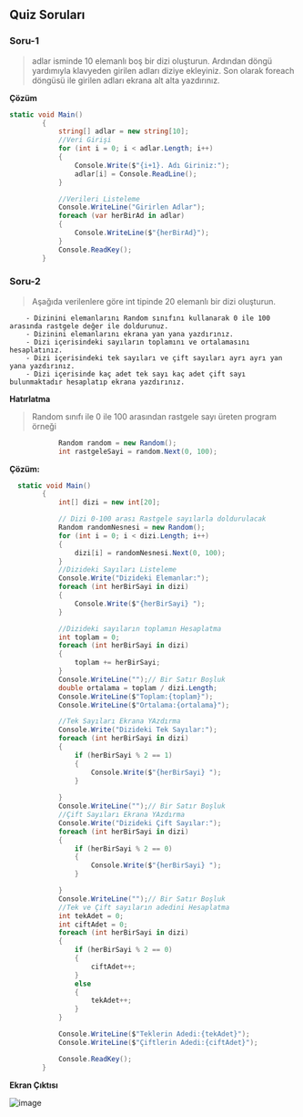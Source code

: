 ## Quiz Soruları ##

### Soru-1 ###
 > adlar isminde 10 elemanlı boş bir dizi oluşturun. Ardından döngü yardımıyla klavyeden girilen adları diziye ekleyiniz. Son olarak foreach döngüsü ile girilen adları ekrana alt alta yazdırınız.

**Çözüm**
```csharp
static void Main()
        {
            string[] adlar = new string[10];
            //Veri Girişi
            for (int i = 0; i < adlar.Length; i++)
            {
                Console.Write($"{i+1}. Adı Giriniz:");
                adlar[i] = Console.ReadLine();
            }

            //Verileri Listeleme
            Console.WriteLine("Girirlen Adlar");
            foreach (var herBirAd in adlar)
            {
                Console.WriteLine($"{herBirAd}");
            }
            Console.ReadKey();
        }
```

### Soru-2 ###
> Aşağıda verilenlere göre int tipinde 20 elemanlı bir dizi oluşturun. 

        - Dizinini elemanlarını Random sınıfını kullanarak 0 ile 100 arasında rastgele değer ile doldurunuz. 
        - Dizinini elemanlarını ekrana yan yana yazdırınız.
        - Dizi içerisindeki sayıların toplamını ve ortalamasını hesaplatınız.
        - Dizi içerisindeki tek sayıları ve çift sayıları ayrı ayrı yan yana yazdırınız.
        - Dizi içerisinde kaç adet tek sayı kaç adet çift sayı bulunmaktadır hesaplatıp ekrana yazdırınız.

**Hatırlatma**
> Random sınıfı ile 0 ile 100 arasından rastgele sayı üreten program örneği

```csharp
            Random random = new Random();
            int rastgeleSayi = random.Next(0, 100);
```

**Çözüm:**

```csharp
  static void Main()
        {
            int[] dizi = new int[20];

            // Dizi 0-100 arası Rastgele sayılarla doldurulacak
            Random randomNesnesi = new Random();
            for (int i = 0; i < dizi.Length; i++)
            {
                dizi[i] = randomNesnesi.Next(0, 100);
            }
            //Dizideki Sayıları Listeleme
            Console.Write("Dizideki Elemanlar:");
            foreach (int herBirSayi in dizi)
            {
                Console.Write($"{herBirSayi} ");
            }

            //Dizideki sayıların toplamın Hesaplatma
            int toplam = 0;
            foreach (int herBirSayi in dizi)
            {
                toplam += herBirSayi;
            }
            Console.WriteLine("");// Bir Satır Boşluk
            double ortalama = toplam / dizi.Length;
            Console.WriteLine($"Toplam:{toplam}");
            Console.WriteLine($"Ortalama:{ortalama}");

            //Tek Sayıları Ekrana YAzdırma
            Console.Write("Dizideki Tek Sayılar:");
            foreach (int herBirSayi in dizi)
            {
                if (herBirSayi % 2 == 1)
                {
                    Console.Write($"{herBirSayi} ");
                }
               
            }
            Console.WriteLine("");// Bir Satır Boşluk
            //Çift Sayıları Ekrana YAzdırma
            Console.Write("Dizideki Çift Sayılar:");
            foreach (int herBirSayi in dizi)
            {
                if (herBirSayi % 2 == 0)
                {
                    Console.Write($"{herBirSayi} ");
                }

            }
            Console.WriteLine("");// Bir Satır Boşluk
            //Tek ve Çift sayıların adedini Hesaplatma
            int tekAdet = 0;
            int ciftAdet = 0;
            foreach (int herBirSayi in dizi)
            {
                if (herBirSayi % 2 == 0)
                {
                    ciftAdet++;
                }
                else
                {
                    tekAdet++;
                }
            }

            Console.WriteLine($"Teklerin Adedi:{tekAdet}");
            Console.WriteLine($"Çiftlerin Adedi:{ciftAdet}");

            Console.ReadKey();
        }         
```

**Ekran Çıktısı**

![image](https://user-images.githubusercontent.com/28144917/146893903-6abd3187-83a3-4d86-8319-0e757a75cb25.png)
